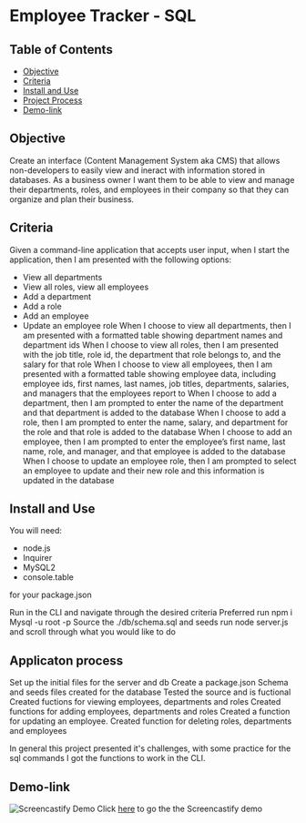 # Employee Tracker - SQL

## Table of Contents

- [Objective](#objective)
- [Criteria](#criteria)
- [Install and Use](#install-and-use)
- [Project Process](#project-process)
- [Demo-link](#demo-link)

## Objective 

Create an interface (Content Management System aka CMS) that allows non-developers to easily view and ineract with information stored in databases. As a business owner I want them to be able to view and manage their departments, roles, and employees in their company so that they can organize and plan their business.

## Criteria
Given a command-line application that accepts user input, when I start the application, then I am presented with the following options: 
 - View all departments
 - View all roles, view all employees
 - Add a department
 - Add a role
 - Add an employee
 - Update an employee role 
When I choose to view all departments, then I am presented with a formatted table showing department names and department ids
When I choose to view all roles, then I am presented with the job title, role id, the department that role belongs to, and the salary for that role
When I choose to view all employees, then I am presented with a formatted table showing employee data, including employee ids, first names, last names, job titles, departments, salaries, and managers that the employees report to
When I choose to add a department, then I am prompted to enter the name of the department and that department is added to the database
When I choose to add a role, then I am prompted to enter the name, salary, and department for the role and that role is added to the database
When I choose to add an employee, then I am prompted to enter the employee’s first name, last name, role, and manager, and that employee is added to the database
When I choose to update an employee role, then I am prompted to select an employee to update and their new role and this information is updated in the database

## Install and Use 

You will need:
 - node.js
 - Inquirer
 - MySQL2
 - console.table

for your package.json

Run in the CLI and navigate through the desired criteria 
Preferred 
run npm i 
Mysql -u root -p
Source the ./db/schema.sql and seeds
run node server.js and scroll through what you would like to do

## Applicaton process

Set up the initial files for the server and db 
Create a package.json 
Schema and seeds files created for the database
Tested the source and is fuctional
Created fuctions for viewing employees, departments and roles
Created functions for adding employees, departments and roles
Created a function for updating an employee.
Created function for deleting roles, departments and employees

In general this project presented it's challenges, with some practice for the sql commands I 
got the functions to work in the CLI.

## Demo-link

![Screencastify Demo](./assets/HW12.gif)
Click [here](https://watch.screencastify.com/v/CTjmq06VK7idPmCe6xBt) to go the the Screencastify demo